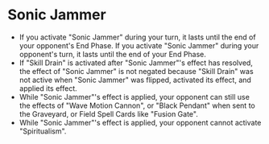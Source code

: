 # Sonic Jammer

*   If you activate "Sonic Jammer" during your turn, it lasts until the end of your opponent's End Phase. If you activate "Sonic Jammer" during your opponent's turn, it lasts until the end of your End Phase.
*   If "Skill Drain" is activated after "Sonic Jammer"'s effect has resolved, the effect of "Sonic Jammer" is not negated because "Skill Drain" was not active when "Sonic Jammer" was flipped, activated its effect, and applied its effect.
*   While "Sonic Jammer"'s effect is applied, your opponent can still use the effects of "Wave Motion Cannon", or "Black Pendant" when sent to the Graveyard, or Field Spell Cards like "Fusion Gate".
*   While "Sonic Jammer"'s effect is applied, your opponent cannot activate "Spiritualism".
